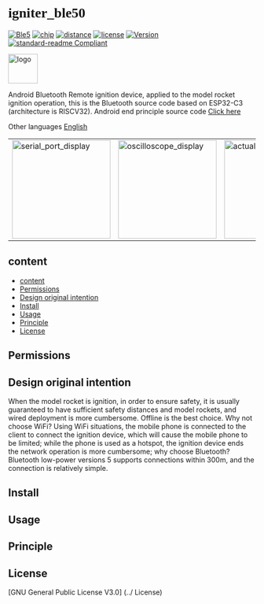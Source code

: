 # <font face="Black italic"> __igniter_ble50__ </font>

[![Ble5](https://img.shields.io/badge/%E6%94%AF%e6%8C%81-ble5-blue)](ble5)
[![chip](https://img.shields.io/badge/chip-esp32__c3-blue)](CHIP)
[![distance](https://img.shields.io/badge/_theoretical_distance_300m-brightgreen)](distance)
[![license](https://img.shields.io/badge/license-glpv3-orange)](license)
[![Version](https://img.shields.io/badge/version-1.0.0-color=green?style=flat)](Version)
[![standard-readme
Compliant](https://img.shields.io/badge/readme%20style-standard-brightgreen.svg?style=flat-square)](https://github.com/richardlitt/standard-readme)

<img src="https://cdn.jsdelivr.net/gh/bitrefactor/igniter_ble50/.image/Igniter.png?raw=true" width="60" alt="logo" /> 

Android Bluetooth Remote ignition device, applied to the model rocket ignition operation, this is the Bluetooth source
code based on ESP32-C3 (architecture is RISCV32). Android end principle source code [Click
here](https://github.com/bitrefactor/igniterBiu)

Other languages ​​[English](https://github.com/bitrefactor/igniter_ble50/)

<html>
<table style="margin-left: auto; margin-right: auto;">
    <tr>
        <td>
            <img src="https://cdn.jsdelivr.net/gh/bitrefactor/igniter_ble50/.jpg" width="200"
                alt="serial_port_display" />
        </td>
        <td>
            <img src="https://cdn.jsdelivr.net/gh/bitrefactor/igniter_ble50/.image/oscilloscope_display.jpg" Width="200"
                alt="oscilloscope_display" />
        </td>
        <td>
            <img src="https://cdn.jsdelivr.net/gh/bitrefactor/ient_ble50/.image/actual_effect.jpg" width="200"
                alt="actual_effect" />
        </td>
    </tr>
</table>

</html>

## content
  - [content](#content)
  - [Permissions](#Permissions)
  - [Design original intention](#design-original-intention)
  - [Install](#install)
  - [Usage](#usage)
  - [Principle](#principle)
  - [License](#license)

## Permissions


## Design original intention

When the model rocket is ignition, in order to ensure safety, it is usually guaranteed to have sufficient safety
distances and model rockets, and wired deployment is more cumbersome. Offline is the best choice. Why not choose WiFi?
Using WiFi situations, the mobile phone is connected to the client to connect the ignition device, which will cause the
mobile phone to be limited; while the phone is used as a hotspot, the ignition device ends the network operation is more
cumbersome; why choose Bluetooth? Bluetooth low-power versions 5 supports connections within 300m, and the connection is
relatively simple.

## Install

## Usage


## Principle

## License

[GNU General Public License V3.0] (../ License)